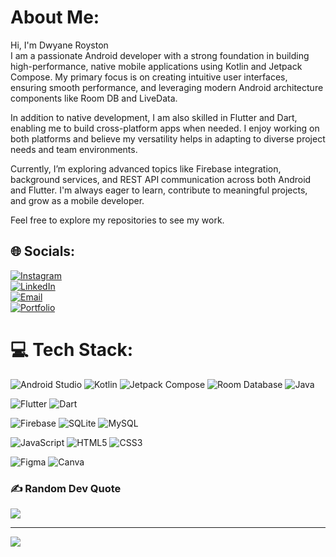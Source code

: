 #  About Me:
Hi, I'm Dwyane Royston<br>
I am a passionate Android developer with a strong foundation in building high-performance, native mobile applications using Kotlin and Jetpack Compose. My primary focus is on creating intuitive user interfaces, ensuring smooth performance, and leveraging modern Android architecture components like Room DB and LiveData.

In addition to native development, I am also skilled in Flutter and Dart, enabling me to build cross-platform apps when needed. I enjoy working on both platforms and believe my versatility helps in adapting to diverse project needs and team environments.

Currently, I’m exploring advanced topics like Firebase integration, background services, and REST API communication across both Android and Flutter. I'm always eager to learn, contribute to meaningful projects, and grow as a mobile developer.

Feel free to explore my repositories to see my work.

## 🌐 Socials:
[![Instagram](https://img.shields.io/badge/Instagram-%23E4405F.svg?logo=Instagram&logoColor=white)](https://instagram.com/royystonnnn)  
[![LinkedIn](https://img.shields.io/badge/LinkedIn-%230077B5.svg?logo=linkedin&logoColor=white)](https://linkedin.com/in/dwyane-royston)  
[![Email](https://img.shields.io/badge/Email-D14836?logo=gmail&logoColor=white)](mailto:dwyaneroyston1105@gmail.com)  
[![Portfolio](https://img.shields.io/badge/Portfolio-000000?style=for-the-badge&logo=About.me&logoColor=white)](https://dwyaneroyston.github.io/)

# 💻 Tech Stack:

![Android Studio](https://img.shields.io/badge/Android%20Studio-3DDC84.svg?style=for-the-badge&logo=android-studio&logoColor=white) 
![Kotlin](https://img.shields.io/badge/Kotlin-%230095D5.svg?style=for-the-badge&logo=kotlin&logoColor=white) 
![Jetpack Compose](https://img.shields.io/badge/Jetpack%20Compose-%230099F7.svg?style=for-the-badge&logo=android&logoColor=white) 
![Room Database](https://img.shields.io/badge/Room-%23F57C00.svg?style=for-the-badge&logo=sqlite&logoColor=white) 
![Java](https://img.shields.io/badge/Java-%23b07219.svg?style=for-the-badge&logo=openjdk&logoColor=white) 

![Flutter](https://img.shields.io/badge/Flutter-%2302569B.svg?style=for-the-badge&logo=flutter&logoColor=white) 
![Dart](https://img.shields.io/badge/Dart-%230175C2.svg?style=for-the-badge&logo=dart&logoColor=white) 

![Firebase](https://img.shields.io/badge/Firebase-%23FFCA28.svg?style=for-the-badge&logo=firebase&logoColor=black) 
![SQLite](https://img.shields.io/badge/SQLite-%2307405e.svg?style=for-the-badge&logo=sqlite&logoColor=white) 
![MySQL](https://img.shields.io/badge/MySQL-%234479A1.svg?style=for-the-badge&logo=mysql&logoColor=white) 

![JavaScript](https://img.shields.io/badge/JavaScript-%23F7DF1E.svg?style=for-the-badge&logo=javascript&logoColor=black) 
![HTML5](https://img.shields.io/badge/HTML5-%23E34F26.svg?style=for-the-badge&logo=html5&logoColor=white) 
![CSS3](https://img.shields.io/badge/CSS3-%231572B6.svg?style=for-the-badge&logo=css3&logoColor=white) 

![Figma](https://img.shields.io/badge/Figma-%23F24E1E.svg?style=for-the-badge&logo=figma&logoColor=white) 
![Canva](https://img.shields.io/badge/Canva-%2300C4CC.svg?style=for-the-badge&logo=canva&logoColor=white)


### ✍️ Random Dev Quote
![](https://quotes-github-readme.vercel.app/api?type=horizontal&theme=dark)

---
[![](https://visitcount.itsvg.in/api?id=dwyaneroyston&icon=0&color=0)](https://visitcount.itsvg.in)
